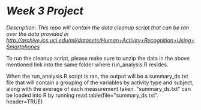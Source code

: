 # _Week 3 Project_

_Description: This repo will contain the data cleanup script that can be ran over the data provided in http://archive.ics.uci.edu/ml/datasets/Human+Activity+Recognition+Using+Smartphones_

To run the cleanup script, please make sure to unzip the data in the above mentioned link into the same folder where run_analysis.R resides.

When the run_analysis.R script is ran, the output will be a summary_ds.txt file that will contain a grouping of the variables by activity type and subject, along with the average of each measurement taken. "summary_ds.txt" can be loaded into R by running read.table(file="summary_ds.txt". header=TRUE)
